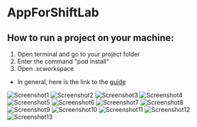 # AppForShiftLab

## How to run a project on your machine:
1. Open terminal and go to your project folder
2. Enter the command "pod install"
3. Open .xcworkspace
* In general, here is the link to the [guide](https://medium.com/codex/simple-way-to-use-cocoapods-on-m1-ac9e22cf7e1c)


![Screenshot1](/Screenshots/Screenshot1.png)
![Screenshot2](/Screenshots/Screenshot2.png)
![Screenshot3](/Screenshots/Screenshot3.png)
![Screenshot4](/Screenshots/Screenshot4.png)
![Screenshot5](/Screenshots/Screenshot5.png)
![Screenshot6](/Screenshots/Screenshot6.png)
![Screenshot7](/Screenshots/Screenshot7.png)
![Screenshot8](/Screenshots/Screenshot8.png)
![Screenshot9](/Screenshots/Screenshot9.png)
![Screenshot10](/Screenshots/Screenshot10.png)
![Screenshot11](/Screenshots/Screenshot11.png)
![Screenshot12](/Screenshots/Screenshot12.png)
![Screenshot13](/Screenshots/Screenshot13.png)
